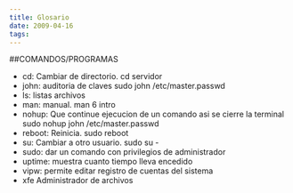 ```yaml
---
title: Glosario
date: 2009-04-16
tags:
---
```




##COMANDOS/PROGRAMAS



* cd: Cambiar de directorio. cd servidor
* john: auditoria de claves sudo john /etc/master.passwd
* ls: listas archivos
* man: manual.  man 6 intro
* nohup: Que continue ejecucion de un comando asi se cierre la terminal sudo nohup john /etc/master.passwd
* reboot: Reinicia. sudo reboot
* su: Cambiar a otro usuario. sudo su -
* sudo: dar un comando con privilegios de administrador
* uptime: muestra cuanto tiempo lleva encedido
* vipw: permite editar registro de cuentas del sistema
* xfe Administrador de archivos
